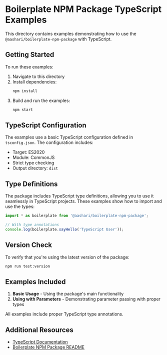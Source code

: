 # Boilerplate NPM Package TypeScript Examples

This directory contains examples demonstrating how to use the `@aashari/boilerplate-npm-package` with TypeScript.

## Getting Started

To run these examples:

1. Navigate to this directory
2. Install dependencies:
    ```bash
    npm install
    ```
3. Build and run the examples:
    ```bash
    npm start
    ```

## TypeScript Configuration

The examples use a basic TypeScript configuration defined in `tsconfig.json`. The configuration includes:

- Target: ES2020
- Module: CommonJS
- Strict type checking
- Output directory: `dist`

## Type Definitions

The package includes TypeScript type definitions, allowing you to use it seamlessly in TypeScript projects. These examples show how to import and use the types:

```typescript
import * as boilerplate from '@aashari/boilerplate-npm-package';

// With type annotations
console.log(boilerplate.sayHello('TypeScript User'));
```

## Version Check

To verify that you're using the latest version of the package:

```bash
npm run test:version
```

## Examples Included

1. **Basic Usage** - Using the package's main functionality
2. **Using with Parameters** - Demonstrating parameter passing with proper types

All examples include proper TypeScript type annotations.

## Additional Resources

- [TypeScript Documentation](https://www.typescriptlang.org/docs/)
- [Boilerplate NPM Package README](../../README.md)
